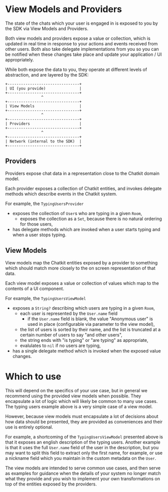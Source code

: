 # View Models and Providers

The state of the chats which your user is engaged in is exposed to you by the
SDK via View Models and Providers.

Both view models and providers expose a value or collection, which is updated
in real time in response to your actions and events received from other users.
Both also take delegate implementations from you so you can be notified when
these changes take place and update your application / UI appropriately.

While both expose the data to you, they operate at different levels of
abstraction, and are layered by the SDK:

```
+--------------------------------+
| UI (you provide)               |
+--------------------------------+
                ^
+--------------------------------+
| View Models                    |
+--------------------------------+
                ^
+--------------------------------+
| Providers                      |
+--------------------------------+
                ^
+--------------------------------+
| Network (internal to the SDK)  |
+--------------------------------+
```

## Providers

Providers expose chat data in a representation close to the Chatkit domain
model.

Each provider exposes a collection of Chatkit entities, and invokes delegate
methods which describe events in the Chatkit system.

For example, the `TypingUsersProvider`

- exposes the collection of `User`s who are typing in a given `Room`,
  - exposes the collection as a `Set`, because there is no natural ordering
    for those users,
- has delegate methods which are invoked when a user starts typing and when a
  user stops typing.

## View Models

View models map the Chatkit entities exposed by a provider to something which
should match more closely to the on screen representation of that data.

Each view model exposes a value or collection of values which map to the
contents of a UI component.

For example, the `TypingUsersViewModel`

- exposes a `String?` describing which users are typing in a given `Room`,
  - each user is represented by the `User.name` field
    - if the `User.name` field is blank, the value "Anonymous user" is used in
      place (configurable via parameter to the view model),
  - the list of users is sorted by their name, and the list is truncated at a
    certain number of users to say "and <n> other users",
  - the string ends with "is typing" or "are typing" as appropriate,
  - evalulates to `nil` if no users are typing,
- has a single delegate method which is invoked when the exposed value changes.

# Which to use

This will depend on the specifics of your use case, but in general we
recommend using the provided view models when possible. They encapsulate a lot
of logic which will likely be common to many use cases. The typing users
example above is a very simple case of a view model.

However, because view models must encapsulate a lot of decisions about how
data should be presented, they are provided as conveniences and their use is
entirely optional.

For example, a shortcoming of the `TypingUsersViewModel` presented above is
that it exposes an english description of the typing users. Another example is
that it uses the full `User.name` field of the user in the description, but you
may want to split this field to extract only the first name, for example, or
use a nickname field which you maintain in the custom metadata on the `User`.

The view models are intended to serve common use cases, and then serve as
examples for guidance when the details of your system no longer match what
they provide and you wish to implement your own transformations on top of the
entities exposed by the providers.
